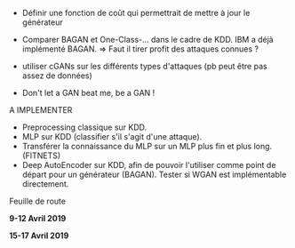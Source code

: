 - Définir une fonction de coût qui permettrait de mettre à jour le générateur

- Comparer BAGAN et One-Class-... dans le cadre de KDD. IBM a déjà implémenté BAGAN. => Faut il tirer profit des attaques connues ?

- utiliser cGANs sur les différents types d'attaques (pb peut être pas assez de données)

- Don't let a GAN beat me, be a GAN !

A IMPLEMENTER
- Preprocessing classique sur KDD.
- MLP sur KDD (classifier s'il s'agit d'une attaque).
- Transférer la connaissance du MLP sur un MLP plus fin et plus long. (FITNETS)
- Deep AutoEncoder sur KDD, afin de pouvoir l'utiliser comme point de départ pour un générateur (BAGAN). Tester si WGAN est implémentable directement.



Feuille de route

**9-12 Avril 2019**


**15-17 Avril 2019**

